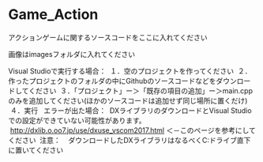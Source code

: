 # Game_Action
アクションゲームに関するソースコードをここに入れてください

画像はimagesフォルダに入れてください

Visual Studioで実行する場合：
  １．空のプロジェクトを作ってください
  ２．作ったプロジェクトのフォルダの中にGithubのソースコードなどをダウンロードしてください
  ３．「プロジェクト」ー＞「既存の項目の追加」ー＞main.cppのみを追加してください(ほかのソースコードは追加せず同じ場所に置くだけ)
  ４．実行
  
エラーが出た場合：
  DXライブラリのダウンロードとVisual Studioでの設定ができていない可能性があります。
  http://dxlib.o.oo7.jp/use/dxuse_vscom2017.html
  ＜－このページを参考にしてください
  注意：
    ダウンロードしたDXライブラリはなるべくC:ドライブ直下に置いてください
